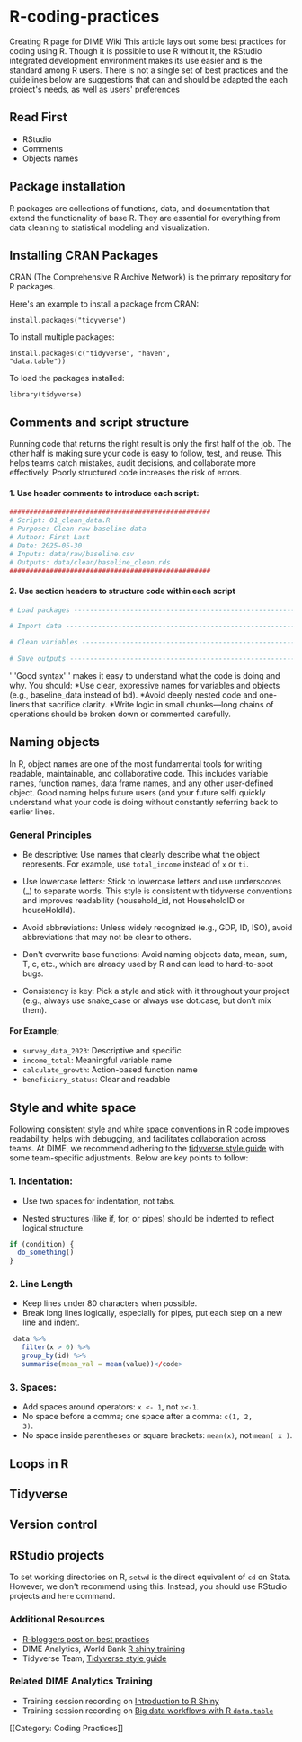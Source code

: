 # R-coding-practices
Creating R page for DIME Wiki
<onlyinclude>
This article lays out some best practices for coding using R. Though it is possible to use R without it, the RStudio integrated development environment makes its use easier and is the standard among R users. There is not a single set of best practices and the guidelines below are suggestions that can and should be adapted the each project's needs, as well as users' preferences
</onlyinclude>

## Read First
* RStudio
* Comments
* Objects names

## Package installation
R packages are collections of functions, data, and documentation that extend the functionality of base R. They are essential for everything from data cleaning to statistical modeling and visualization.

## Installing CRAN Packages

CRAN (The Comprehensive R Archive Network) is the primary repository for R packages.

Here's an example to install a package from CRAN:

 <code>install.packages("tidyverse")</code>

To install multiple packages:

 <code>install.packages(c("tidyverse", "haven", "data.table"))</code>

To load the packages installed:

 <code>library(tidyverse)</code>

## Comments and script structure
Running code that returns the right result is only the first half of the job. The other half is making sure your code is easy to follow, test, and reuse. This helps teams catch mistakes, audit decisions, and collaborate more effectively. Poorly structured code increases the risk of errors.


#### 1. Use header comments to introduce each script:
 ```R
 ##################################################
 # Script: 01_clean_data.R
 # Purpose: Clean raw baseline data
 # Author: First Last
 # Date: 2025-05-30
 # Inputs: data/raw/baseline.csv
 # Outputs: data/clean/baseline_clean.rds
 ##################################################
```

#### 2. Use section headers to structure code within each script

 ```R
 # Load packages -------------------------------------------------------

 # Import data ---------------------------------------------------------

 # Clean variables -----------------------------------------------------

 # Save outputs --------------------------------------------------------
```

'''Good syntax''' makes it easy to understand what the code is doing and why. You should:
*Use clear, expressive names for variables and objects (e.g., baseline_data instead of bd).
*Avoid deeply nested code and one-liners that sacrifice clarity.
*Write logic in small chunks—long chains of operations should be broken down or commented carefully.

## Naming objects
In R, object names are one of the most fundamental tools for writing readable, maintainable, and collaborative code. This includes variable names, function names, data frame names, and any other user-defined object. Good naming helps future users (and your future self) quickly understand what your code is doing without constantly referring back to earlier lines.

### General Principles

* Be descriptive: Use names that clearly describe what the object represents. For example, use <code>total_income</code> instead of <code>x</code> or <code>ti</code>.

* Use lowercase letters: Stick to lowercase letters and use underscores (_) to separate words. This style is consistent with tidyverse conventions and improves readability (household_id, not HouseholdID or houseHoldId).

* Avoid abbreviations: Unless widely recognized (e.g., GDP, ID, ISO), avoid abbreviations that may not be clear to others.

* Don't overwrite base functions: Avoid naming objects data, mean, sum, T, c, etc., which are already used by R and can lead to hard-to-spot bugs.

* Consistency is key: Pick a style and stick with it throughout your project (e.g., always use snake_case or always use dot.case, but don’t mix them).

#### For Example;

* <code>survey_data_2023</code>: Descriptive and specific
* <code>income_total</code>: Meaningful variable name 
* <code>calculate_growth</code>: Action-based function name 
* <code>beneficiary_status</code>: Clear and readable

## Style and white space
Following consistent style and white space conventions in R code improves readability, helps with debugging, and facilitates collaboration across teams. At DIME, we recommend adhering to the [tidyverse style guide](https://style.tidyverse.org/) with some team-specific adjustments. Below are key points to follow:

### 1. Indentation:
* Use two spaces for indentation, not tabs.
  
* Nested structures (like if, for, or pipes) should be indented to reflect logical structure.
```R
if (condition) {
  do_something()
}
```
### 2. Line Length

* Keep lines under 80 characters when possible.
* Break long lines logically, especially for pipes, put each step on a new line and indent.
  
```R
 data %>%
   filter(x > 0) %>%
   group_by(id) %>%
   summarise(mean_val = mean(value))</code>
```

### 3. Spaces:

* Add spaces around operators: <code>x <- 1</code>, not <code>x<-1</code>.
* No space before a comma; one space after a comma: <code>c(1, 2, 3)</code>.
* No space inside parentheses or square brackets: <code>mean(x)</code>, not <code>mean( x )</code>.


## Loops in R


## Tidyverse

## Version control

## RStudio projects

To set working directories on R, <code>setwd</code> is the direct equivalent of <code>cd</code> on Stata. However, we don't recommend using this. 
Instead, you should use RStudio projects and <code>here</code> command. 

### Additional Resources
* [R-bloggers post on best practices](https://www.r-bloggers.com/r-code-best-practices/)
* DIME Analytics, World Bank [R shiny training](https://github.com/dime-wb-trainings/shiny-training?tab=readme-ov-file/)
* Tidyverse Team, [Tidyverse style guide](https://style.tidyverse.org/)

### Related DIME Analytics Training
* Training session recording on [Introduction to R Shiny](https://osf.io/8sgrh/files/osfstorage/68387ddec1e467f319a4db5a/)
* Training session recording on [Big data workflows with R <code>data.table</code>](https://osf.io/8sgrh/files/osfstorage/65ac8ac0b1f2b501d5b0ef7d/)
  
[[Category: Coding Practices]]
